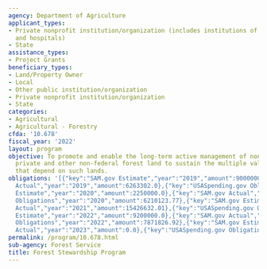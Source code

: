 ```yaml
---
agency: Department of Agriculture
applicant_types:
- Private nonprofit institution/organization (includes institutions of higher education
  and hospitals)
- State
assistance_types:
- Project Grants
beneficiary_types:
- Land/Property Owner
- Local
- Other public institution/organization
- Private nonprofit institution/organization
- State
categories:
- Agricultural
- Agricultural - Forestry
cfda: '10.678'
fiscal_year: '2022'
layout: program
objective: To promote and enable the long-term active management of non-industrial
  private and other non-federal forest land to sustain the multiple values and uses
  that depend on such lands.
obligations: '[{"key":"SAM.gov Estimate","year":"2019","amount":9000000.0},{"key":"SAM.gov
  Actual","year":"2019","amount":6263302.0},{"key":"USASpending.gov Obligations","year":"2019","amount":4596193.99},{"key":"SAM.gov
  Estimate","year":"2020","amount":2250000.0},{"key":"SAM.gov Actual","year":"2020","amount":8016900.0},{"key":"USASpending.gov
  Obligations","year":"2020","amount":6210123.77},{"key":"SAM.gov Estimate","year":"2021","amount":0.0},{"key":"SAM.gov
  Actual","year":"2021","amount":15426632.01},{"key":"USASpending.gov Obligations","year":"2021","amount":15058188.55},{"key":"SAM.gov
  Estimate","year":"2022","amount":9200000.0},{"key":"SAM.gov Actual","year":"2022","amount":9200226.0},{"key":"USASpending.gov
  Obligations","year":"2022","amount":7871826.92},{"key":"SAM.gov Estimate","year":"2023","amount":10000000.0},{"key":"SAM.gov
  Actual","year":"2023","amount":0.0},{"key":"USASpending.gov Obligations","year":"2023","amount":5083848.29}]'
permalink: /program/10.678.html
sub-agency: Forest Service
title: Forest Stewardship Program
---
```

